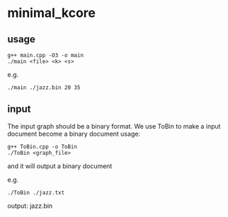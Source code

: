 # minimal_kcore
## usage
```
g++ main.cpp -O3 -o main
./main <file> <k> <s>
```
e.g.
```
./main ./jazz.bin 20 35
```
## input
The input graph should be a binary format. We use ToBin to make a input document become a binary document
usage:
```
g++ ToBin.cpp -o ToBin
./ToBin <graph_file>
```
and it will output a binary document

e.g.
```
./ToBin ./jazz.txt
```
output: jazz.bin

